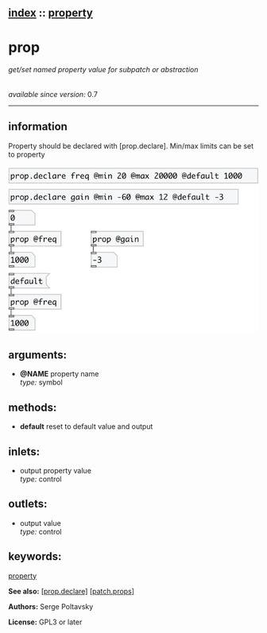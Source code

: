 [index](index.html) :: [property](category_property.html)
---

# prop

###### get/set named property value for subpatch or abstraction

*available since version:* 0.7

---


## information
Property should be declared with [prop.declare]. Min/max limits can be set to
            property



[![example](../examples/img/prop.jpg)](../examples/pd/prop.pd)



## arguments:

* **@NAME**
property name<br>
_type:_ symbol<br>



## methods:

* **default**
reset to default value and output<br>






## inlets:

* output property value<br>
_type:_ control



## outlets:

* output value<br>
_type:_ control



## keywords:

[property](keywords/property.html)



**See also:**
[\[prop.declare\]](prop.declare.html)
[\[patch.props\]](patch.props.html)




**Authors:** Serge Poltavsky




**License:** GPL3 or later






